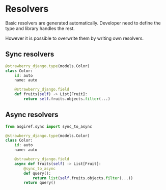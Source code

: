 # Resolvers

Basic resolvers are generated automatically. Developer need to define the type and library handles the rest.

However it is possible to overwrite them by writing own resolvers.

## Sync resolvers

```python
@strawberry_django.type(models.Color)
class Color:
    id: auto
    name: auto

    @strawberry_django.field
    def fruits(self) -> List[Fruit]:
        return self.fruits.objects.filter(...)
```

## Async resolvers

```python
from asgiref.sync import sync_to_async

@strawberry_django.type(models.Color)
class Color:
    id: auto
    name: auto

    @strawberry_django.field
    async def fruits(self) -> List[Fruit]:
        @sync_to_async
        def query():
            return list(self.fruits.objects.filter(...))
        return query()
```
